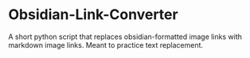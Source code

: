 # Obsidian-Link-Converter
A short python script that replaces obsidian-formatted image links with markdown image links. Meant to practice text replacement.
